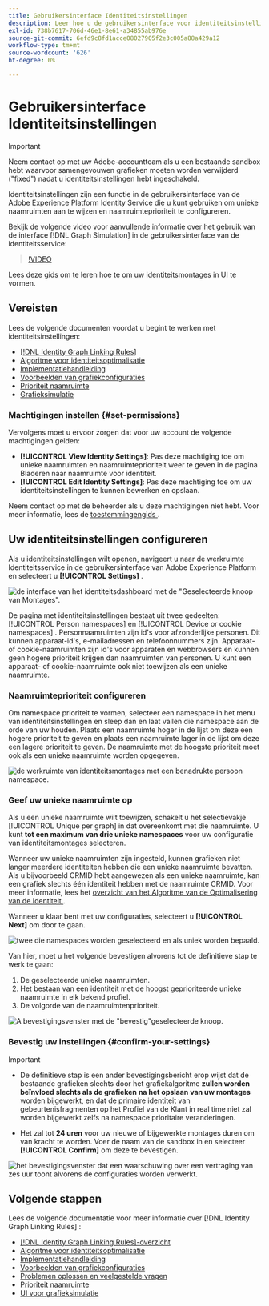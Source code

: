```yaml
---
title: Gebruikersinterface Identiteitsinstellingen
description: Leer hoe u de gebruikersinterface voor identiteitsinstellingen gebruikt.
exl-id: 738b7617-706d-46e1-8e61-a34855ab976e
source-git-commit: 6efd9c8fd1acce08027905f2e3c005a88a429a12
workflow-type: tm+mt
source-wordcount: '626'
ht-degree: 0%

---
```


# Gebruikersinterface Identiteitsinstellingen

>[!IMPORTANT]
>
>Neem contact op met uw Adobe-accountteam als u een bestaande sandbox hebt waarvoor samengevouwen grafieken moeten worden verwijderd (&quot;fixed&quot;) nadat u identiteitsinstellingen hebt ingeschakeld.

Identiteitsinstellingen zijn een functie in de gebruikersinterface van de Adobe Experience Platform Identity Service die u kunt gebruiken om unieke naamruimten aan te wijzen en naamruimteprioriteit te configureren.

Bekijk de volgende video voor aanvullende informatie over het gebruik van de interface [!DNL Graph Simulation] in de gebruikersinterface van de identiteitsservice:

>[!VIDEO](https://video.tv.adobe.com/v/3458487/?learn=on&enablevpops)

Lees deze gids om te leren hoe te om uw identiteitsmontages in UI te vormen.

## Vereisten

Lees de volgende documenten voordat u begint te werken met identiteitsinstellingen:

* [[!DNL Identity Graph Linking Rules]](./overview.md)
* [Algoritme voor identiteitsoptimalisatie](./identity-optimization-algorithm.md)
* [Implementatiehandleiding](./implementation-guide.md)
* [Voorbeelden van grafiekconfiguraties](./example-configurations.md)
* [Prioriteit naamruimte](./namespace-priority.md)
* [Grafieksimulatie](./graph-simulation.md)

### Machtigingen instellen {#set-permissions}

Vervolgens moet u ervoor zorgen dat voor uw account de volgende machtigingen gelden:

* **[!UICONTROL View Identity Settings]**: Pas deze machtiging toe om unieke naamruimten en naamruimteprioriteit weer te geven in de pagina Bladeren naar naamruimte voor identiteit.
* **[!UICONTROL Edit Identity Settings]**: Pas deze machtiging toe om uw identiteitsinstellingen te kunnen bewerken en opslaan.

Neem contact op met de beheerder als u deze machtigingen niet hebt. Voor meer informatie, lees de [ toestemmingengids ](../../access-control/abac/ui/permissions.md).

## Uw identiteitsinstellingen configureren

Als u identiteitsinstellingen wilt openen, navigeert u naar de werkruimte Identiteitsservice in de gebruikersinterface van Adobe Experience Platform en selecteert u **[!UICONTROL Settings]** .

![ de interface van het identiteitsdashboard met de &quot;Geselecteerde knoop van Montages&quot;.](../images/rules/dashboard.png)

De pagina met identiteitsinstellingen bestaat uit twee gedeelten: [!UICONTROL Person namespaces] en [!UICONTROL Device or cookie namespaces] . Personnaamruimten zijn id&#39;s voor afzonderlijke personen. Dit kunnen apparaat-id&#39;s, e-mailadressen en telefoonnummers zijn. Apparaat- of cookie-naamruimten zijn id&#39;s voor apparaten en webbrowsers en kunnen geen hogere prioriteit krijgen dan naamruimten van personen. U kunt een apparaat- of cookie-naamruimte ook niet toewijzen als een unieke naamruimte.

### Naamruimteprioriteit configureren

Om namespace prioriteit te vormen, selecteer een namespace in het menu van identiteitsinstellingen en sleep dan en laat vallen die namespace aan de orde van uw houden. Plaats een naamruimte hoger in de lijst om deze een hogere prioriteit te geven en plaats een naamruimte lager in de lijst om deze een lagere prioriteit te geven. De naamruimte met de hoogste prioriteit moet ook als een unieke naamruimte worden opgegeven.

![ de werkruimte van identiteitsmontages met een benadrukte persoon namespace.](../images/rules/namespace-priority.png)

### Geef uw unieke naamruimte op

Als u een unieke naamruimte wilt toewijzen, schakelt u het selectievakje [!UICONTROL Unique per graph] in dat overeenkomt met die naamruimte. U kunt **tot een maximum van drie unieke namespaces** voor uw configuratie van identiteitsmontages selecteren.

Wanneer uw unieke naamruimten zijn ingesteld, kunnen grafieken niet langer meerdere identiteiten hebben die een unieke naamruimte bevatten. Als u bijvoorbeeld CRMID hebt aangewezen als een unieke naamruimte, kan een grafiek slechts één identiteit hebben met de naamruimte CRMID. Voor meer informatie, lees het [ overzicht van het Algoritme van de Optimalisering van de Identiteit ](./identity-optimization-algorithm.md#unique-namespace).

Wanneer u klaar bent met uw configuraties, selecteert u **[!UICONTROL Next]** om door te gaan.

![ twee die namespaces worden geselecteerd en als uniek worden bepaald.](../images/rules/unique-namespace.png)

Van hier, moet u het volgende bevestigen alvorens tot de definitieve stap te werk te gaan:

1. De geselecteerde unieke naamruimten.
2. Het bestaan van een identiteit met de hoogst geprioriteerde unieke naamruimte in elk bekend profiel.
3. De volgorde van de naamruimtenprioriteit.

![ A bevestigingsvenster met de &quot;bevestig&quot;geselecteerde knoop.](../images/rules/confirmation.png)

### Bevestig uw instellingen {#confirm-your-settings}

>[!IMPORTANT]
>
>* De definitieve stap is een ander bevestigingsbericht erop wijst dat de bestaande grafieken slechts door het grafiekalgoritme **zullen worden beïnvloed slechts als de grafieken na het opslaan van uw montages** worden bijgewerkt, en dat de primaire identiteit van gebeurtenisfragmenten op het Profiel van de Klant in real time niet zal worden bijgewerkt zelfs na namespace prioritaire veranderingen.
>
>* Het zal tot **24 uren** voor uw nieuwe of bijgewerkte montages duren om van kracht te worden. Voer de naam van de sandbox in en selecteer **[!UICONTROL Confirm]** om deze te bevestigen.

![ het bevestigingsvenster dat een waarschuwing over een vertraging van zes uur toont alvorens de configuraties worden verwerkt.](../images/rules/complete.png)

## Volgende stappen

Lees de volgende documentatie voor meer informatie over [!DNL Identity Graph Linking Rules] :

* [[!DNL Identity Graph Linking Rules]-overzicht](./overview.md)
* [Algoritme voor identiteitsoptimalisatie](./identity-optimization-algorithm.md)
* [Implementatiehandleiding](./implementation-guide.md)
* [Voorbeelden van grafiekconfiguraties](./example-configurations.md)
* [Problemen oplossen en veelgestelde vragen](./troubleshooting.md)
* [Prioriteit naamruimte](./namespace-priority.md)
* [UI voor grafieksimulatie](./graph-simulation.md)